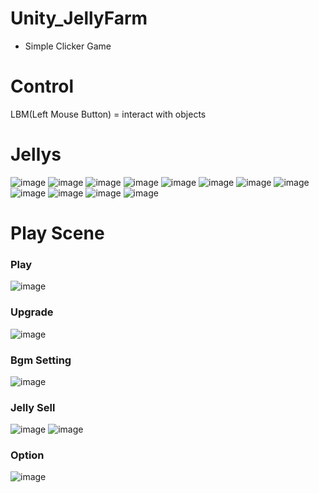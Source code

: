 # Unity_JellyFarm
 
 - Simple Clicker Game

# Control
LBM(Left Mouse Button) = interact with objects

# Jellys
![image](https://github.com/wkdtjdwns/Unity_JellyFarm/assets/128266768/7b37fddc-1a01-4b89-b1f2-0742342e5edd)
![image](https://github.com/wkdtjdwns/Unity_JellyFarm/assets/128266768/c735a51e-70d4-4cc3-9f13-17bd8414a931)
![image](https://github.com/wkdtjdwns/Unity_JellyFarm/assets/128266768/75deeb03-8cc4-4e09-96f1-5f8dcd957f5e)
![image](https://github.com/wkdtjdwns/Unity_JellyFarm/assets/128266768/baecf1b9-1c83-4720-9090-b5e3a5ce881a)
![image](https://github.com/wkdtjdwns/Unity_JellyFarm/assets/128266768/5d2389be-04b0-47d5-8119-f8c93273651d)
![image](https://github.com/wkdtjdwns/Unity_JellyFarm/assets/128266768/872b472e-e5d5-41db-a08e-5baad7578b33)
![image](https://github.com/wkdtjdwns/Unity_JellyFarm/assets/128266768/ac8eaa63-f657-45e7-8afe-5bdef3028c82)
![image](https://github.com/wkdtjdwns/Unity_JellyFarm/assets/128266768/dbf81a51-666c-465b-84cf-7d047ed2d4a0)
![image](https://github.com/wkdtjdwns/Unity_JellyFarm/assets/128266768/818b7858-b0ca-4769-b389-ace59de9268d)
![image](https://github.com/wkdtjdwns/Unity_JellyFarm/assets/128266768/09d476f6-5ad5-4877-a755-9fec115272dd)
![image](https://github.com/wkdtjdwns/Unity_JellyFarm/assets/128266768/d82bca77-614c-414f-9d0c-6705def81bee)
![image](https://github.com/wkdtjdwns/Unity_JellyFarm/assets/128266768/2e3c153a-87a4-4545-8c70-434a6e4c59fe)

# Play Scene
### Play
![image](https://github.com/wkdtjdwns/Unity_JellyFarm/assets/128266768/7ac3ca07-8ff4-44f1-92d8-d7b80feb5d78)

### Upgrade
![image](https://github.com/wkdtjdwns/Unity_JellyFarm/assets/128266768/568f53eb-4e4f-4cc7-bd1e-74efd1630fb4)

### Bgm Setting
![image](https://github.com/wkdtjdwns/Unity_JellyFarm/assets/128266768/6ba72951-3c52-4a32-b2d7-11094ccfed49)

### Jelly Sell
![image](https://github.com/wkdtjdwns/Unity_JellyFarm/assets/128266768/4396d576-8062-4f87-8235-b753fac0bb21)
![image](https://github.com/wkdtjdwns/Unity_JellyFarm/assets/128266768/aa0f2e45-3b81-432b-a09a-cb3fe0f606cc)


### Option
![image](https://github.com/wkdtjdwns/Unity_JellyFarm/assets/128266768/708156e1-629c-4997-97ac-92d8dcab8c8e)
